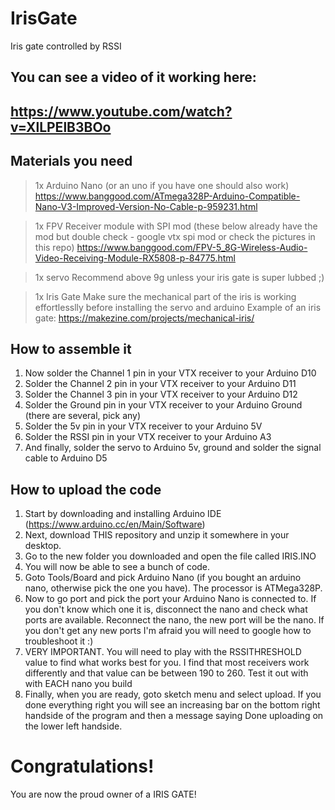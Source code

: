 # IrisGate
Iris gate controlled by RSSI




## You can see a video of it working here: ##
## https://www.youtube.com/watch?v=XlLPElB3BOo ##


## Materials you need

> 1x Arduino Nano (or an uno if you have one should also work)
https://www.banggood.com/ATmega328P-Arduino-Compatible-Nano-V3-Improved-Version-No-Cable-p-959231.html

> 1x FPV Receiver module with SPI mod (these below already have the mod but double check - google vtx spi mod or check the pictures in this repo)
https://www.banggood.com/FPV-5_8G-Wireless-Audio-Video-Receiving-Module-RX5808-p-84775.html

> 1x servo
Recommend above 9g unless your iris gate is super lubbed ;)

> 1x Iris Gate
Make sure the mechanical part of the iris is working effortlesslly before installing the servo and arduino
Example of an iris gate: https://makezine.com/projects/mechanical-iris/



## How to assemble it

1. Now solder the Channel 1 pin in your VTX receiver to your Arduino D10
2. Solder the Channel 2 pin in your VTX receiver to your Arduino D11
3. Solder the Channel 3 pin in your VTX receiver to your Arduino D12
4. Solder the Ground pin in your VTX receiver to your Arduino Ground (there are several, pick any)
5. Solder the 5v pin in your VTX receiver to your Arduino 5V
6. Solder the RSSI pin in your VTX receiver to your Arduino A3
7. And finally, solder the servo to Arduino 5v, ground and solder the signal cable to Arduino D5



## How to upload the code

1. Start by downloading and installing Arduino IDE (https://www.arduino.cc/en/Main/Software)
2. Next, download THIS repository and unzip it somewhere in your desktop.
3. Go to the new folder you downloaded and open the file called IRIS.INO
4. You will now be able to see a bunch of code.
5. Goto Tools/Board and pick Arduino Nano (if you bought an arduino nano, otherwise pick the one you have). The processor is ATMega328P.
6. Now to go port and pick the port your Arduino Nano is connected to. If you don't know which one it is, disconnect the nano and check what ports are available. Reconnect the nano, the new port will be the nano. If you don't get any new ports I'm afraid you will need to google how to troubleshoot it :)
7. VERY IMPORTANT. You will need to play with the RSSITHRESHOLD value to find what works best for you. I find that most receivers work differently and that value can be between 190 to 260. Test it out with with EACH nano you build
8. Finally, when you are ready, goto sketch menu and select upload. If you done everything right you will see an increasing bar on the bottom right handside of the program and then a message saying Done uploading on the lower left handside.




# Congratulations!
You are now the proud owner of a IRIS GATE!
